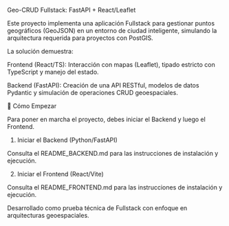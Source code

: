 Geo-CRUD Fullstack: FastAPI + React/Leaflet

Este proyecto implementa una aplicación Fullstack para gestionar puntos geográficos (GeoJSON) en un entorno de ciudad inteligente, simulando la arquitectura requerida para proyectos con PostGIS.

La solución demuestra:

Frontend (React/TS): Interacción con mapas (Leaflet), tipado estricto con TypeScript y manejo del estado.

Backend (FastAPI): Creación de una API RESTful, modelos de datos Pydantic y simulación de operaciones CRUD geoespaciales.

🚀 Cómo Empezar

Para poner en marcha el proyecto, debes iniciar el Backend y luego el Frontend.

1. Iniciar el Backend (Python/FastAPI)

Consulta el README_BACKEND.md para las instrucciones de instalación y ejecución.

2. Iniciar el Frontend (React/Vite)

Consulta el README_FRONTEND.md para las instrucciones de instalación y ejecución.

Desarrollado como prueba técnica de Fullstack con enfoque en arquitecturas geoespaciales.
